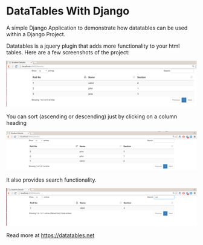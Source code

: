 # DataTables With Django

A simple Django Application to demonstrate how datatables can be used within a Django Project.

Datatables is a jquery plugin that adds more functionality to your html tables. Here are a few screenshots of the project:

![alt tag](https://github.com/nikssardana/dataTableExample/blob/master/dataTables.png)

You can sort (ascending or descending) just by clicking on a column heading

![alt tag](https://github.com/nikssardana/dataTableExample/blob/master/dataTables%20ReverseSortByRoll.png)

It also provides search functionality.


![alt tag](https://github.com/nikssardana/dataTableExample/blob/master/dataTablesSearch.png)

Read more at <a href="https://datatables.net" target="_blank">https://datatables.net</a>
